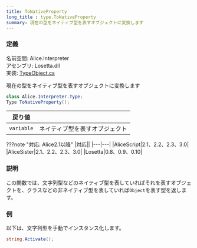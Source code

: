 ```yaml
---
title: ToNativeProperty
long_title : type.ToNativeProperty
summary: 現在の型をネイティブ型を表すオブジェクトに変換します
---
```


### 定義
名前空間: Alice.Interpreter<br/>
アセンブリ: Losetta.dll<br/>
実装: [TypeObject.cs](https://github.com/WSOFT-Project/Losetta/blob/master/Losetta/Objects/TypeObject.cs)


現在の型をネイティブ型を表すオブジェクトに変換します

```cs title="AliceScript"
class Alice.Interpreter.Type;
Type ToNativeProperty();
```

|戻り値| |
|-|-|
|`variable`|ネイティブ型を表すオブジェクト|

???note "対応: Alice2.1以降"
    |対応||
    |---|---|
    |AliceScript|2.1、2.2、2.3、3.0|
    |AliceSister|2.1、2.2、2.3、3.0|
    |Losetta|0.8、0.9、0.10|

### 説明
この関数では、文字列型などのネイティブ型を表していればそれを表すオブジェクトを、クラスなどの非ネイティブ型を表していれば`Object`を表す型を返します。

### 例
以下は、文字列型を手動でインスタンス化します。

```cs title="AliceScript"
string.Activate();
```
